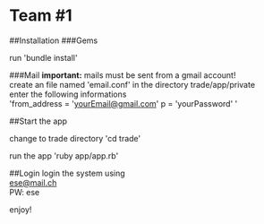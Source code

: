 Team #1
===============
##Installation
###Gems

run 'bundle install'

###Mail
**important:** mails must be sent from a gmail account!  
create an file named 'email.conf' in the directory trade/app/private  
enter the following informations  
 'from_address = 'yourEmail@gmail.com'
 p = 'yourPassword' '
  
##Start the app

change to trade directory
'cd trade'

run the app
'ruby app/app.rb'

##Login
login the system using  
ese@mail.ch  
PW: ese  
  
  
enjoy!